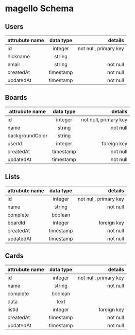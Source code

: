 # magello Schema

## Users

| attrubute name | data type |               details |
| -------------- | :-------: | --------------------: |
| id             |  integer  | not null, primary key |
| nickname       |  string   |                       |
| email          |  string   |              not null |
| createdAt      | timestamp |              not null |
| updatedAt      | timestamp |              not null |

## Boards

| attrubute name  | data type |               details |
| --------------- | :-------: | --------------------: |
| id              |  integer  | not null, primary key |
| name            |  string   |              not null |
| backgroundColor |  string   |                       |
| userId          |  integer  |           foreign key |
| createdAt       | timestamp |              not null |
| updatedAt       | timestamp |              not null |

## Lists

| attrubute name | data type |               details |
| -------------- | :-------: | --------------------: |
| id             |  integer  | not null, primary key |
| name           |  string   |              not null |
| complete       |  boolean  |                       |
| boardId        |  integer  |           foreign key |
| createdAt      | timestamp |              not null |
| updatedAt      | timestamp |              not null |

## Cards

| attrubute name | data type |               details |
| -------------- | :-------: | --------------------: |
| id             |  integer  | not null, primary key |
| name           |  string   |              not null |
| complete       |  boolean  |                       |
| data           |   text    |                       |
| listId         |  integer  |           foreign key |
| createdAt      | timestamp |              not null |
| updatedAt      | timestamp |              not null |
